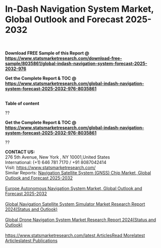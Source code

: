 <h1>In-Dash Navigation System Market, Global Outlook and Forecast 2025-2032</h1><br/><p><strong>Download FREE Sample of this Report @ <a href="https://www.statsmarketresearch.com/download-free-sample/8035861/global-indash-navigation-system-forecast-2025-2032-976">https://www.statsmarketresearch.com/download-free-sample/8035861/global-indash-navigation-system-forecast-2025-2032-976</a></strong></p>

<div><b>Get the Complete Report & TOC @ <a href="https://www.statsmarketresearch.com/global-indash-navigation-system-forecast-2025-2032-976-8035861">https://www.statsmarketresearch.com/global-indash-navigation-system-forecast-2025-2032-976-8035861</a></b></div>

<p><br />
<b>Table of content</b></p>

<p>??</p>

<div><b>Get the Complete Report & TOC @ <a href="https://www.statsmarketresearch.com/global-indash-navigation-system-forecast-2025-2032-976-8035861">https://www.statsmarketresearch.com/global-indash-navigation-system-forecast-2025-2032-976-8035861</a></b></div>

<p>??</p>

<p><b>CONTACT US:</b><br />
276 5th Avenue, New York , NY 10001,United States<br />
International: (+1) 646 781 7170 / +91 8087042414<br />
Visit: <a href="https://www.statsmarketresearch.com/">https://www.statsmarketresearch.com/</a><br />
Similar Reports: <a href="https://www.statsmarketresearch.com/global-indash-navigation-system-forecast-2025-2032-976-8035861">Navigation Satellite System (GNSS) Chip Market, Global Outlook and Forecast 2025-2032</a><br />
<br />
<a href="https://www.statsmarketresearch.com/global-indash-navigation-system-forecast-2025-2032-976-8035861">Europe Autonomous Navigation System Market, Global Outlook and Forecast 2025-2032</a><br />
<br />
<a href="https://www.statsmarketresearch.com/global-indash-navigation-system-forecast-2025-2032-976-8035861">Global Navigation Satellite System Simulator Market Research Report 2024(Status and Outlook)</a><br />
<br />
<a href="https://www.statsmarketresearch.com/global-indash-navigation-system-forecast-2025-2032-976-8035861">Global Drone Navigation System Market Research Report 2024(Status and Outlook)</a><br />
<br />
<a href="https://gyeongbokgung.com">https://www.statsmarketresearch.com/</a><a href="https://hallyeomaritime.com">latest Articles</a><a href="https://jingwansa.com">Read More</a><a href="https://nguoiviet.jp/">latest Articles</a><a href="https://www.intelmarketresearch.com/">latest Publications</a></p>
